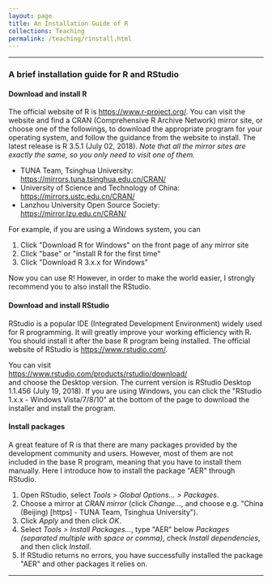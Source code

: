```yaml
---
layout: page
title: An Installation Guide of R
collections: Teaching
permalink: /teaching/rinstall.html
---
```


---
### A brief installation guide for R and RStudio

#### Download and install R

The official website of R is <https://www.r-project.org/>. You can visit the website and find a CRAN (Comprehensive R Archive Network) mirror site, or choose one of the followings, to download the appropriate program for your operating system, and follow the guidance from the website to install. The latest release is R 3.5.1 (July 02, 2018). *Note that all the mirror sites are exactly the same, so you only need to visit one of them.*

* TUNA Team, Tsinghua University: <https://mirrors.tuna.tsinghua.edu.cn/CRAN/>
* University of Science and Technology of China: <https://mirrors.ustc.edu.cn/CRAN/>
* Lanzhou University Open Source Society: <https://mirror.lzu.edu.cn/CRAN/>

For example, if you are using a Windows system, you can

1. Click "Download R for Windows" on the front page of any mirror site
2. Click "base" or "install R for the first time"
3. Click "Download R 3.x.x for Windows"

Now you can use R! However, in order to make the world easier, I strongly recommend you to also install the RStudio.

#### Download and install RStudio

RStudio is a popular IDE (Integrated Development Environment) widely used for R programming. It will greatly improve your working efficiency with R. You should install it after the base R program being installed. The official website of RStudio is <https://www.rstudio.com/>.

You can visit   
<https://www.rstudio.com/products/rstudio/download/>   
and choose the Desktop version. The current version is RStudio Desktop 1.1.456 (July 19, 2018). If you are using Windows, you can click the "RStudio 1.x.x - Windows Vista/7/8/10" at the bottom of the page to download the installer and install the program.

#### Install packages

A great feature of R is that there are many packages provided by the development community and users. However, most of them are not included in the base R program, meaning that you have to install them manually. Here I introduce how to install the package "AER" through RStudio.

1. Open RStudio, select *Tools > Global Options... > Packages*.
2. Choose a mirror at *CRAN mirror* (click *Change...*, and choose e.g. "China (Beijing) [https] - TUNA Team, Tsinghua University").
3. Click *Apply* and then click *OK*.
4. Select *Tools > Install Packages...*, type "AER" below *Packages (separated multiple with space or comma)*, check *Install dependencies*, and then click *Install*.
5. If RStudio returns no errors, you have successfully installed the package "AER" and other packages it relies on.   

 
---
